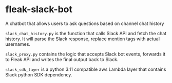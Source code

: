 # fleak-slack-bot
A chatbot that allows users to ask questions based on channel chat history

`slack_chat_history.py` is the function that calls Slack API and fetch the chat history. It will parse the Slack response, replace mention tags with actual usernames.

`slack_proxy.py` contains the logic that accepts Slack bot events, forwards it to Fleak API and writes the final output back to Slack.


`slack_sdk_layer` is a python 3.11 compatible aws Lambda layer that contains Slack python SDK dependency. 